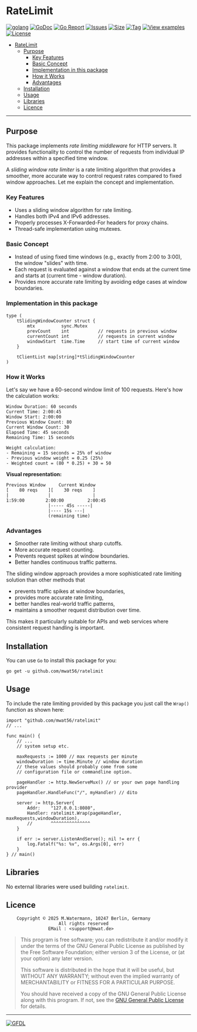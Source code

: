 # RateLimit

[![golang](https://img.shields.io/badge/Language-Go-green.svg)](https://golang.org/)
[![GoDoc](https://godoc.org/github.com/mwat56/ratelimit?status.svg)](https://godoc.org/github.com/mwat56/ratelimit)
[![Go Report](https://goreportcard.com/badge/github.com/mwat56/ratelimit)](https://goreportcard.com/report/github.com/mwat56/ratelimit)
[![Issues](https://img.shields.io/github/issues/mwat56/ratelimit.svg)](https://github.com/mwat56/ratelimit/issues?q=is%3Aopen+is%3Aissue)
[![Size](https://img.shields.io/github/repo-size/mwat56/ratelimit.svg)](https://github.com/mwat56/ratelimit/)
[![Tag](https://img.shields.io/github/tag/mwat56/ratelimit.svg)](https://github.com/mwat56/ratelimit/tags)
[![View examples](https://img.shields.io/badge/learn%20by-examples-0077b3.svg)](https://github.com/mwat56/ratelimit/blob/main/_demo/demo.go)
[![License](https://img.shields.io/github/mwat56/ratelimit.svg)](https://github.com/mwat56/ratelimit/blob/main/LICENSE)

- [RateLimit](#ratelimit)
	- [Purpose](#purpose)
		- [Key Features](#key-features)
		- [Basic Concept](#basic-concept)
		- [Implementation in this package](#implementation-in-this-package)
		- [How it Works](#how-it-works)
		- [Advantages](#advantages)
	- [Installation](#installation)
	- [Usage](#usage)
	- [Libraries](#libraries)
	- [Licence](#licence)

----

## Purpose

This package implements _rate limiting middleware_ for HTTP servers. It provides functionality to control the number of requests from individual IP addresses within a specified time window.

A _sliding window rate limiter_ is a rate limiting algorithm that provides a smoother, more accurate way to control request rates compared to fixed window approaches. Let me explain the concept and implementation.

### Key Features

- Uses a sliding window algorithm for rate limiting.
- Handles both IPv4 and IPv6 addresses.
- Properly processes X-Forwarded-For headers for proxy chains.
- Thread-safe implementation using mutexes.

### Basic Concept

- Instead of using fixed time windows (e.g., exactly from 2:00 to 3:00), the window "slides" with time.
- Each request is evaluated against a window that ends at the current time and starts at (current time - window duration).
- Provides more accurate rate limiting by avoiding edge cases at window boundaries.

### Implementation in this package

	type (
		tSlidingWindowCounter struct {
			mtx          sync.Mutex
			prevCount    int           // requests in previous window
			currentCount int           // requests in current window
			windowStart  time.Time     // start time of current window
		}

		tClientList map[string]*tSlidingWindowCounter
	)

### How it Works

Let's say we have a 60-second window limit of 100 requests. Here's how the calculation works:

	Window Duration: 60 seconds
	Current Time: 2:00:45
	Window Start: 2:00:00
	Previous Window Count: 80
	Current Window Count: 30
	Elapsed Time: 45 seconds
	Remaining Time: 15 seconds

	Weight calculation:
	- Remaining = 15 seconds = 25% of window
	- Previous window weight = 0.25 (25%)
	- Weighted count = (80 * 0.25) + 30 = 50

**Visual representation:**

	Previous Window     Current Window
	[    80 reqs    ][    30 reqs    ]
	|               |                |
	1:59:00        2:00:00         2:00:45
					|----- 45s -----|
					|---- 15s ---|
					(remaining time)

### Advantages

- Smoother rate limiting without sharp cutoffs.
- More accurate request counting.
- Prevents request spikes at window boundaries.
- Better handles continuous traffic patterns.

The sliding window approach provides a more sophisticated rate limiting solution than other methods that

- prevents traffic spikes at window boundaries,
- provides more accurate rate limiting,
- better handles real-world traffic patterns,
- maintains a smoother request distribution over time.

This makes it particularly suitable for APIs and web services where consistent request handling is important.

## Installation

You can use `Go` to install this package for you:

    go get -u github.com/mwat56/ratelimit

## Usage

To include the rate limiting provided by this package you just call the `Wrap()` function as shown here:

	import "github.com/mwat56/ratelimit"
	// ...

	func main() {
		// ...
		// system setup etc.

		maxRequests := 1000 // max requests per minute
		windowDuration := time.Minute // window duration
		// these values should probably come from some
		// configuration file or commandline option.

		pageHandler := http.NewServeMux() // or your own page handling provider
		pageHandler.HandleFunc("/", myHandler) // dito

		server := http.Server{
			Addr:    "127.0.0.1:8080",
			Handler: ratelimit.Wrap(pageHandler, maxRequests,windowDuration),
			//       ^^^^^^^^^^^^^^^
		}

		if err := server.ListenAndServe(); nil != err {
			log.Fatalf("%s: %v", os.Args[0], err)
		}
	} // main()

## Libraries

No external libraries were used building `ratelimit`.

## Licence

        Copyright © 2025 M.Watermann, 10247 Berlin, Germany
                        All rights reserved
                    EMail : <support@mwat.de>

> This program is free software; you can redistribute it and/or modify it under the terms of the GNU General Public License as published by the Free Software Foundation; either version 3 of the License, or (at your option) any later version.
>
> This software is distributed in the hope that it will be useful, but WITHOUT ANY WARRANTY; without even the implied warranty of MERCHANTABILITY or FITNESS FOR A PARTICULAR PURPOSE.
>
> You should have received a copy of the GNU General Public License along with this program. If not, see the [GNU General Public License](http://www.gnu.org/licenses/gpl.html) for details.

----
[![GFDL](https://www.gnu.org/graphics/gfdl-logo-tiny.png)](http://www.gnu.org/copyleft/fdl.html)
